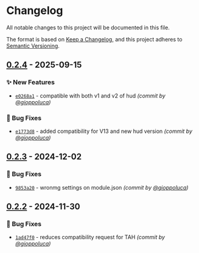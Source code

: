 # Changelog
All notable changes to this project will be documented in this file.

The format is based on [Keep a Changelog](https://keepachangelog.com/en/1.0.0/),
and this project adheres to [Semantic Versioning](https://semver.org/spec/v2.0.0.html).

## [0.2.4] - 2025-09-15
### :sparkles: New Features
- [`e0268a1`](https://github.com/gioppoluca/token-action-hud-wod/commit/e0268a1b8745314225e817bc9622230d7e5a07e8) - compatible with both v1 and v2 of hud *(commit by [@gioppoluca](https://github.com/gioppoluca))*

### :bug: Bug Fixes
- [`e1773d8`](https://github.com/gioppoluca/token-action-hud-wod/commit/e1773d8de98aeee0f5bd7496dab75503ad642c74) - added compatibility for V13 and new hud version *(commit by [@gioppoluca](https://github.com/gioppoluca))*


## [0.2.3] - 2024-12-02
### :bug: Bug Fixes
- [`9853a20`](https://github.com/gioppoluca/token-action-hud-wod/commit/9853a201dbab15716117bc50cc700fe86df7019a) - wronmg settings on module.json *(commit by [@gioppoluca](https://github.com/gioppoluca))*


## [0.2.2] - 2024-11-30
### :bug: Bug Fixes
- [`1ad47f0`](https://github.com/gioppoluca/token-action-hud-wod/commit/1ad47f041f02a309b9c92933db096bfb92c4b9a0) - reduces compatibility request for TAH *(commit by [@gioppoluca](https://github.com/gioppoluca))*

[0.2.2]: https://github.com/gioppoluca/token-action-hud-wod/compare/0.2.1...0.2.2
[0.2.3]: https://github.com/gioppoluca/token-action-hud-wod/compare/0.2.2...0.2.3
[0.2.4]: https://github.com/gioppoluca/token-action-hud-wod/compare/0.2.3...0.2.4
